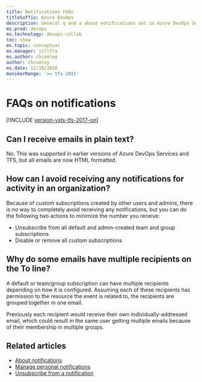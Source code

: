 ```yaml
---
title: Notifications FAQs
titleSuffix: Azure DevOps
description: General q and a about notifications set in Azure DevOps Services or Team Foundation Server 
ms.prod: devops
ms.technology: devops-collab
toc: show
ms.topic: conceptual
ms.manager: jillfra
ms.author: chcomley
author: chcomley
ms.date: 12/10/2018
monikerRange: '>= tfs-2015'
---
```


# FAQs on notifications

[!INCLUDE [version-vsts-tfs-2017-on](../_shared/version-tfs-2017-through-vsts.md)]

## Can I receive emails in plain text?
No. This was supported in earlier versions of Azure DevOps Services and TFS, but all emails are now HTML formatted.

## How can I avoid receiving any notifications for activity in an organization?

Because of custom subscriptions created by other users and admins, there is no way to completely avoid receiving any notifications, but you can do the following two actions to minimize the number you receive:

- Unsubscribe from all default and admin-created team and group subscriptions
- Disable or remove all custom subscriptions

## Why do some emails have multiple recipients on the To line? 

A default or team/group subscription can have multiple recipients depending on how it is configured. Assuming each of these recipients has permission to the resource the event is related to, the recipients are grouped together in one email.

Previously each recipient would receive their own individually-addressed email, which could result in the same user getting multiple emails because of their membership in multiple groups.

## Related articles

- [About notifications](about-notifications.md)
- [Manage personal notifications](howto-manage-team-notifications.md)
- [Unsubscribe from a notification](unsubscribe-default-notification.md)
